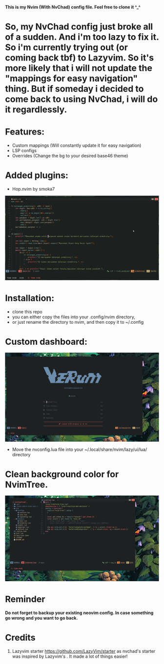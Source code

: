 **This is my Nvim (With NvChad) config file. Feel free to clone it ^_^**

# So, my NvChad config just broke all of a sudden. And i'm too lazy to fix it. So i'm currently trying out (or coming back tbf) to Lazyvim. So it's more likely that i will not update the "mappings for easy navigation" thing. But if someday i decided to come back to using NvChad, i will do it regardlessly.

# Features:

- Custom mappings (Will constantly update it for easy navigation)
- LSP configs 
- Overrides (Change the bg to your desired base46 theme)

# Added plugins:

- Hop.nvim by smoka7

![Alt text](./images/hop-nvim.gif)

# Installation:

- clone this repo
- you can either copy the files into your .config/nvim directory,
- or just rename the directory to nvim, and then copy it to ~/.config 

# Custom dashboard:


![Alt text](./images/Verum-nvim.png)

- Move the nvconfig.lua file into your ~/.local/share/nvim/lazy/ui/lua/ directory

# Clean background color for NvimTree.

![Alt text](./images/Verum-nvim2.png)

# Reminder

**Do not forget to backup your existing neovim config. In case something go wrong and you want to go back.**

# Credits

1) Lazyvim starter https://github.com/LazyVim/starter as nvchad's starter was inspired by Lazyvim's . It made a lot of things easier!
